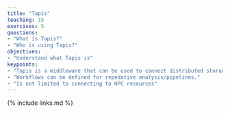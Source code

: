 ```yaml
---
title: "Tapis"
teaching: 15
exercises: 5
questions:
- "What is Tapis?"
- "Who is using Tapis?"
objectives:
- "Understand what Tapis is"
keypoints:
- "Tapis is a middleware that can be used to connect distributed storage and computation."
- "Workflows can be defined for repedative analysis/pipelines."
- "Is not limited to connecting to HPC resources"
---
```


{% include links.md %}